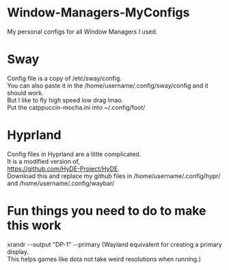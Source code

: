 # Window-Managers-MyConfigs
My personal configs for all Window Managers I used.

# Sway
Config file is a copy of /etc/sway/config.  
You can also paste it in the /home/username/.config/sway/config and it should work.  
But I like to fly high speed low drag lmao.  
Put the catppuccin-mocha.ini into ~/.config/foot/

# Hyprland
Config files in Hyprland are a little complicated.  
It is a modified version of,  
<url>https://github.com/HyDE-Project/HyDE</url>.  
Download this and replace my github files in /home/username/.config/hypr/ and /home/username/.config/waybar/

# Fun things you need to do to make this work

xrandr --output "DP-1" --primary (Wayland equivalent for creating a primary display.  
This helps games like dota not take weird resolutions when running.)
